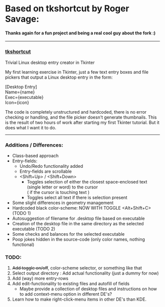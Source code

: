 # Based on tkshortcut by Roger Savage:
#### Thanks again for a fun project and being a real cool guy about the fork :)
---

### [tkshortcut](https://github.com/rogersavage/tkshortcut)
Trivial Linux desktop entry creator in Tkinter

My first learning exercise in Tkinter, just a few text entry boxes and file pickers that output a Linux desktop entry in the form:

[Desktop Entry]<br>
Name={name}<br>
Exec={executable}<br>
Icon={icon}<br>

The code is completely unstructured and hardcoded, there is no error checking or handling, and the file picker doesn't generate thumbnails. 
This is the result of two hours of work after starting my first Tkinter tutorial. But it does what I want it to do.

---

### Additions / Differences:
- Class-based approach
- Entry-fields:
  - Undo/Redo functionality added
  - Entry-fields are scrollable
  - <Shift+Up> / <Shift+Down>
    - Toggles selection of either the closest space-enclosed text (single letter or word) to the cursor<br>( if the cursor is touching text )
    - Toggles select all text if there is selection present
- Some slight differences in geometry management
- Hardcoded black color-scheme: NOW WITH TOGGLE <Alt+Shift+C> (TODO 1)
- Autosuggestion of filename for .desktop file based on executable
- Creation of the desktop file in the same directory as the selected executable (TODO 2)
- Some checks and balances for the selected executable
- Poop jokes hidden in the source-code (only color names, nothing functional)

### TODO:
1. ~~Add toggle on/off~~, color-scheme selector, or something like that
2. Select output directory : Add actual functionality (just a dummy for now)
3. Add (way) more entry-rows
4. Add edit-functionality to existing files and autofill of fields
   - Maybe provide a collection of desktop files and instructions on how to add context-menu option in different DE's?  
5. Learn how to make right-click-menu items in other DE's than KDE.
